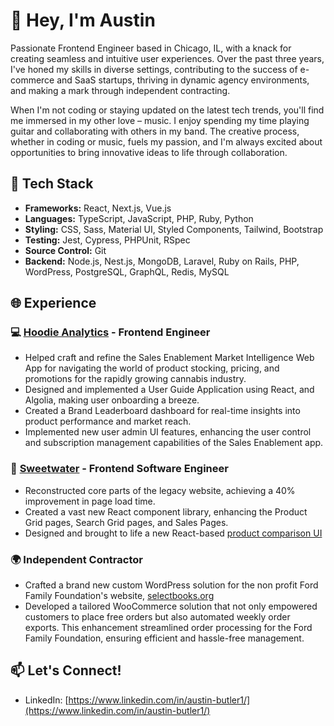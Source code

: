 # 👋 Hey, I'm Austin

Passionate Frontend Engineer based in Chicago, IL, with a knack for creating seamless and intuitive user experiences. Over the past three years, I've honed my skills in diverse settings, contributing to the success of e-commerce and SaaS startups, thriving in dynamic agency environments, and making a mark through independent contracting.

When I'm not coding or staying updated on the latest tech trends, you'll find me immersed in my other love – music. I enjoy spending my time playing guitar and collaborating with others in my band. The creative process, whether in coding or music, fuels my passion, and I'm always excited about opportunities to bring innovative ideas to life through collaboration.

## 🚀 Tech Stack
- **Frameworks:** React, Next.js, Vue.js
- **Languages:** TypeScript, JavaScript, PHP, Ruby, Python
- **Styling:** CSS, Sass, Material UI, Styled Components, Tailwind, Bootstrap
- **Testing:** Jest, Cypress, PHPUnit, RSpec
- **Source Control:** Git
- **Backend:** Node.js, Nest.js, MongoDB, Laravel, Ruby on Rails, PHP, WordPress, PostgreSQL, GraphQL, Redis, MySQL

## 🌐 Experience

### 💻 [Hoodie Analytics](https://www.hoodieanalytics.com/) - Frontend Engineer
- Helped craft and refine the Sales Enablement Market Intelligence Web App for navigating the world of product stocking, pricing, and promotions for the rapidly growing cannabis industry.
- Designed and implemented a User Guide Application using React, and Algolia, making user onboarding a breeze.
- Created a Brand Leaderboard dashboard for real-time insights into product performance and market reach.
- Implemented new user admin UI features, enhancing the user control and subscription management capabilities of the Sales Enablement app.

### 🎸 [Sweetwater](https://www.sweetwater.com/) - Frontend Software Engineer
- Reconstructed core parts of the legacy website, achieving a 40% improvement in page load time.
- Created a vast new React component library, enhancing the Product Grid pages, Search Grid pages, and Sales Pages.
- Designed and brought to life a new React-based [product comparison UI](https://www.sweetwater.com/store/search?s=red+guitar)

### 🌍 Independent Contractor

- Crafted a brand new custom WordPress solution for the non profit Ford Family Foundation's website, [selectbooks.org](https://selectbooks.org/)
- Developed a tailored WooCommerce solution that not only empowered customers to place free orders but also automated weekly order exports. This enhancement streamlined order processing for the Ford Family Foundation, ensuring efficient and hassle-free management.

## 📫 Let's Connect!

- LinkedIn: [https://www.linkedin.com/in/austin-butler1/](https://www.linkedin.com/in/austin-butler1/)
